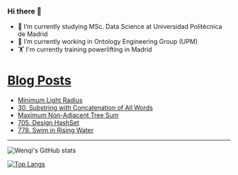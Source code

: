 ### Hi there 👋

- 🌱 I’m currently studying MSc. Data Science at Universidad Politécnica de Madrid
- 🔭 I’m currently working in Ontology Engineering Group (UPM) 
- 🏋️ I'm currently training powerlifting in Madrid

# [Blog Posts](https://www.dev.to/jiangwenqi)
<!-- BLOG-POST-LIST:START -->
- [Minimum Light Radius](https://dev.to/jiangwenqi/minimum-light-radius-3l07)
- [30. Substring with Concatenation of All Words](https://dev.to/jiangwenqi/30-substring-with-concatenation-of-all-words-1i3h)
- [Maximum Non-Adjacent Tree Sum](https://dev.to/jiangwenqi/maximum-non-adjacent-tree-sum-4g4l)
- [705. Design HashSet](https://dev.to/jiangwenqi/705-design-hashset-39mo)
- [778. Swim in Rising Water](https://dev.to/jiangwenqi/778-swim-in-rising-water-1kmh)
<!-- BLOG-POST-LIST:END -->


---

![Wenqi's GitHub stats](https://github-readme-stats.vercel.app/api?username=jiangwenqi&show_icons=true&count_private=true)

[![Top Langs](https://github-readme-stats.vercel.app/api/top-langs/?username=jiangwenqi&layout=compact)](https://github.com/jiangwenqi/github-readme-stats)
